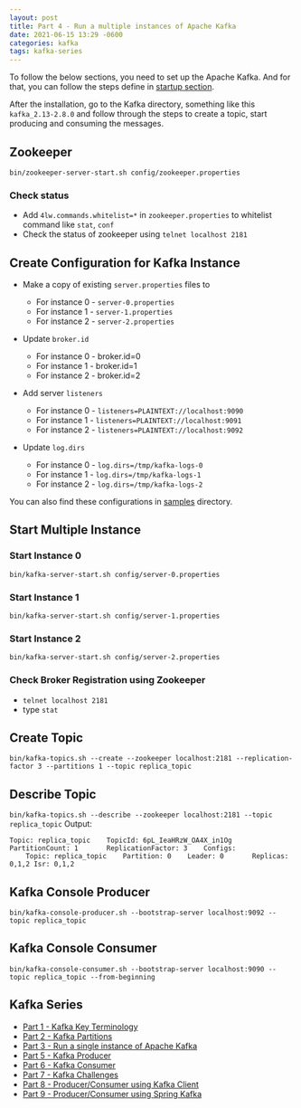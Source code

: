 ```yaml
---
layout: post
title: Part 4 - Run a multiple instances of Apache Kafka
date: 2021-06-15 13:29 -0600
categories: kafka
tags: kafka-series
---
```


To follow the below sections, you need to set up the Apache Kafka.
And for that, you can follow the steps define in [startup section](../kafka).

After the installation, go to the Kafka directory, something like this `kafka_2.13-2.8.0`
and follow through the steps to create a topic, start producing and consuming the messages.

## Zookeeper
`bin/zookeeper-server-start.sh config/zookeeper.properties`

### Check status
- Add `4lw.commands.whitelist=*` in `zookeeper.properties` to whitelist command like `stat`, `conf`
- Check the status of zookeeper using `telnet localhost 2181`

## Create Configuration for Kafka Instance

- Make a copy of existing `server.properties` files to
  - For instance 0 - `server-0.properties`
  - For instance 1 - `server-1.properties`
  - For instance 2 - `server-2.properties`

- Update `broker.id`
  - For instance 0 - broker.id=0
  - For instance 1 - broker.id=1
  - For instance 2 - broker.id=2

- Add server `listeners`
  - For instance 0 - `listeners=PLAINTEXT://localhost:9090`
  - For instance 1 - `listeners=PLAINTEXT://localhost:9091`
  - For instance 2 - `listeners=PLAINTEXT://localhost:9092`

- Update `log.dirs`
  - For instance 0 - `log.dirs=/tmp/kafka-logs-0`
  - For instance 1 - `log.dirs=/tmp/kafka-logs-1`
  - For instance 2 - `log.dirs=/tmp/kafka-logs-2`

You can also find these configurations in [samples](https://github.com/ashimjk/apache-kafka-series/tree/master/samples) directory.

## Start Multiple Instance

### Start Instance 0
`bin/kafka-server-start.sh config/server-0.properties`

### Start Instance 1
`bin/kafka-server-start.sh config/server-1.properties`

### Start Instance 2
`bin/kafka-server-start.sh config/server-2.properties`

### Check Broker Registration using Zookeeper
- `telnet localhost 2181`
- type `stat`

## Create Topic
`bin/kafka-topics.sh --create --zookeeper localhost:2181 --replication-factor 3 --partitions 1 --topic replica_topic`

## Describe Topic
`bin/kafka-topics.sh --describe --zookeeper localhost:2181 --topic replica_topic`
Output:
```
Topic: replica_topic    TopicId: 6pL_IeaHRzW_OA4X_in1Og PartitionCount: 1       ReplicationFactor: 3    Configs:
    Topic: replica_topic    Partition: 0    Leader: 0       Replicas: 0,1,2 Isr: 0,1,2
```

## Kafka Console Producer
`bin/kafka-console-producer.sh --bootstrap-server localhost:9092 --topic replica_topic`

## Kafka Console Consumer
`bin/kafka-console-consumer.sh --bootstrap-server localhost:9090 --topic replica_topic --from-beginning`

## Kafka Series
- [Part 1 - Kafka Key Terminology](../kafka-key-terms)
- [Part 2 - Kafka Partitions](../kafka-partitions)
- [Part 3 - Run a single instance of Apache Kafka](../kafka-single-instance)
- [Part 5 - Kafka Producer](../kafka-producer)
- [Part 6 - Kafka Consumer](../kafka-consumer)
- [Part 7 - Kafka Challenges](../kafka-challenges)
- [Part 8 - Producer/Consumer using Kafka Client](../kafka-client)
- [Part 9 - Producer/Consumer using Spring Kafka](../spring-kafka)